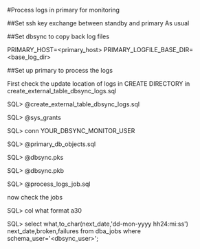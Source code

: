 #Process logs in primary for monitoring

##Set ssh key exchange between standby and primary
As usual

##Set dbsync to copy back log files

PRIMARY_HOST=<primary_host>
PRIMARY_LOGFILE_BASE_DIR=<base_log_dir>

##Set up primary to process the logs

First check the update location of logs in CREATE DIRECTORY in create_external_table_dbsync_logs.sql

SQL> @create_external_table_dbsync_logs.sql

SQL> @sys_grants
 
SQL> conn YOUR_DBSYNC_MONITOR_USER

SQL> @primary_db_objects.sql

SQL> @dbsync.pks

SQL> @dbsync.pkb

SQL> @process_logs_job.sql

now check the jobs

SQL> col what format a30

SQL> select what,to_char(next_date,'dd-mon-yyyy hh24:mi:ss') next_date,broken,failures from dba_jobs where schema_user='<dbsync_user>';
